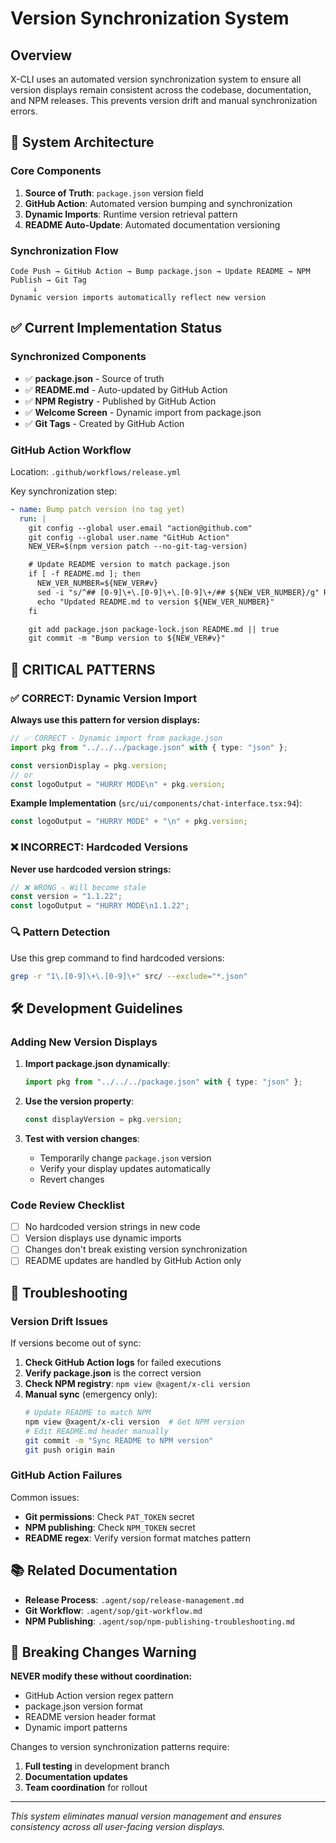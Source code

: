 # Version Synchronization System

## Overview

X-CLI uses an automated version synchronization system to ensure all version displays remain consistent across the codebase, documentation, and NPM releases. This prevents version drift and manual synchronization errors.

## 🎯 System Architecture

### Core Components

1. **Source of Truth**: `package.json` version field
2. **GitHub Action**: Automated version bumping and synchronization
3. **Dynamic Imports**: Runtime version retrieval pattern
4. **README Auto-Update**: Automated documentation versioning

### Synchronization Flow

```
Code Push → GitHub Action → Bump package.json → Update README → NPM Publish → Git Tag
     ↓
Dynamic version imports automatically reflect new version
```

## ✅ Current Implementation Status

### **Synchronized Components**

- ✅ **package.json** - Source of truth
- ✅ **README.md** - Auto-updated by GitHub Action
- ✅ **NPM Registry** - Published by GitHub Action
- ✅ **Welcome Screen** - Dynamic import from package.json
- ✅ **Git Tags** - Created by GitHub Action

### **GitHub Action Workflow**

Location: `.github/workflows/release.yml`

Key synchronization step:

```yaml
- name: Bump patch version (no tag yet)
  run: |
    git config --global user.email "action@github.com"
    git config --global user.name "GitHub Action"
    NEW_VER=$(npm version patch --no-git-tag-version)

    # Update README version to match package.json
    if [ -f README.md ]; then
      NEW_VER_NUMBER=${NEW_VER#v}
      sed -i "s/^## [0-9]\+\.[0-9]\+\.[0-9]\+/## ${NEW_VER_NUMBER}/g" README.md
      echo "Updated README.md to version ${NEW_VER_NUMBER}"
    fi

    git add package.json package-lock.json README.md || true
    git commit -m "Bump version to ${NEW_VER#v}"
```

## 🚨 CRITICAL PATTERNS

### ✅ **CORRECT**: Dynamic Version Import

**Always use this pattern for version displays:**

```typescript
// ✅ CORRECT - Dynamic import from package.json
import pkg from "../../../package.json" with { type: "json" };

const versionDisplay = pkg.version;
// or
const logoOutput = "HURRY MODE\n" + pkg.version;
```

**Example Implementation** (`src/ui/components/chat-interface.tsx:94`):

```typescript
const logoOutput = "HURRY MODE" + "\n" + pkg.version;
```

### ❌ **INCORRECT**: Hardcoded Versions

**Never use hardcoded version strings:**

```typescript
// ❌ WRONG - Will become stale
const version = "1.1.22";
const logoOutput = "HURRY MODE\n1.1.22";
```

### 🔍 **Pattern Detection**

Use this grep command to find hardcoded versions:

```bash
grep -r "1\.[0-9]\+\.[0-9]\+" src/ --exclude="*.json"
```

## 🛠️ Development Guidelines

### Adding New Version Displays

1. **Import package.json dynamically**:

   ```typescript
   import pkg from "../../../package.json" with { type: "json" };
   ```

2. **Use the version property**:

   ```typescript
   const displayVersion = pkg.version;
   ```

3. **Test with version changes**:
   - Temporarily change `package.json` version
   - Verify your display updates automatically
   - Revert changes

### Code Review Checklist

- [ ] No hardcoded version strings in new code
- [ ] Version displays use dynamic imports
- [ ] Changes don't break existing version synchronization
- [ ] README updates are handled by GitHub Action only

## 🔧 Troubleshooting

### Version Drift Issues

If versions become out of sync:

1. **Check GitHub Action logs** for failed executions
2. **Verify package.json** is the correct version
3. **Check NPM registry**: `npm view @xagent/x-cli version`
4. **Manual sync** (emergency only):
   ```bash
   # Update README to match NPM
   npm view @xagent/x-cli version  # Get NPM version
   # Edit README.md header manually
   git commit -m "Sync README to NPM version"
   git push origin main
   ```

### GitHub Action Failures

Common issues:

- **Git permissions**: Check `PAT_TOKEN` secret
- **NPM publishing**: Check `NPM_TOKEN` secret
- **README regex**: Verify version format matches pattern

## 📚 Related Documentation

- **Release Process**: `.agent/sop/release-management.md`
- **Git Workflow**: `.agent/sop/git-workflow.md`
- **NPM Publishing**: `.agent/sop/npm-publishing-troubleshooting.md`

## 🚨 Breaking Changes Warning

**NEVER modify these without coordination:**

- GitHub Action version regex pattern
- package.json version format
- README version header format
- Dynamic import patterns

Changes to version synchronization patterns require:

1. **Full testing** in development branch
2. **Documentation updates**
3. **Team coordination** for rollout

---

_This system eliminates manual version management and ensures consistency across all user-facing version displays._
